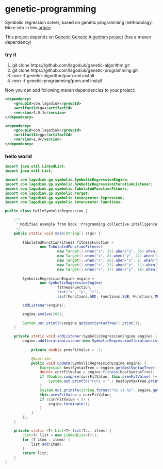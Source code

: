 genetic-programming
===================

Symbolic regression solver, based on genetic programming methodology.
More info in this [article](http://habrahabr.ru/post/163195/)

This project depends on [Generic Genetic Algorithm project](https://github.com/lagodiuk/genetic-algorithm) (has a maven dependency)

### try it ###
<ol>
<li> git clone https://github.com/lagodiuk/genetic-algorithm.git </li>
<li> git clone https://github.com/lagodiuk/genetic-programming.git </li>
<li> mvn -f genetic-algorithm/pom.xml install </li>
<li> mvn -f genetic-programming/pom.xml install </li>
</ol>

Now you can add following maven dependencies to your project:
```xml
<dependency>
	<groupId>com.lagodiuk</groupId>
	<artifactId>ga</artifactId>
	<version>1.0.1</version>
</dependency>

<dependency>
	<groupId>com.lagodiuk</groupId>
	<artifactId>gp</artifactId>
	<version>1.0</version>
</dependency>
```

### hello world ###
```java
import java.util.LinkedList;
import java.util.List;

import com.lagodiuk.gp.symbolic.SymbolicRegressionEngine;
import com.lagodiuk.gp.symbolic.SymbolicRegressionIterationListener;
import com.lagodiuk.gp.symbolic.TabulatedFunctionFitness;
import com.lagodiuk.gp.symbolic.Target;
import com.lagodiuk.gp.symbolic.interpreter.Expression;
import com.lagodiuk.gp.symbolic.interpreter.Functions;

public class HelloSymbolicRegression {

	/**
	 * Modified example from book "Programming collective intelligence"
	 */
	public static void main(String[] args) {
	
		TabulatedFunctionFitness fitnessFunction =
				new TabulatedFunctionFitness(
						new Target().when("x", 26).when("y", 35).when("z", 1).targetIs(830),
						new Target().when("x", 8).when("y", 24).when("z", -11).targetIs(130),
						new Target().when("x", 20).when("y", 1).when("z", 10).targetIs(477),
						new Target().when("x", 33).when("y", 11).when("z", 2).targetIs(1217),
						new Target().when("x", 37).when("y", 16).when("z", 7).targetIs(1524));
						
		SymbolicRegressionEngine engine =
				new SymbolicRegressionEngine(
						fitnessFunction,
						list("x", "y", "z"),
						list(Functions.ADD, Functions.SUB, Functions.MUL, Functions.VARIABLE, Functions.CONSTANT));

		addListener(engine);

		engine.evolve(200);
		
		System.out.println(engine.getBestSyntaxTree().print());
	}

	private static void addListener(SymbolicRegressionEngine engine) {
		engine.addIterationListener(new SymbolicRegressionIterationListener() {
	
			private double prevFitValue = -1;

			@Override
			public void update(SymbolicRegressionEngine engine) {
				Expression bestSyntaxTree = engine.getBestSyntaxTree();
				double currFitValue = engine.fitness(bestSyntaxTree);
				if (Double.compare(currFitValue, this.prevFitValue) != 0) {
					System.out.println("Func = " + bestSyntaxTree.print());
				}
				System.out.println(String.format("%s \t %s", engine.getIteration(), currFitValue));
				this.prevFitValue = currFitValue;
				if (currFitValue < 5) {
					engine.terminate();
				}
			}
		});
	}

	private static <T> List<T> list(T... items) {
		List<T> list = new LinkedList<T>();
		for (T item : items) {
			list.add(item);
		}
		return list;
	}
}
```